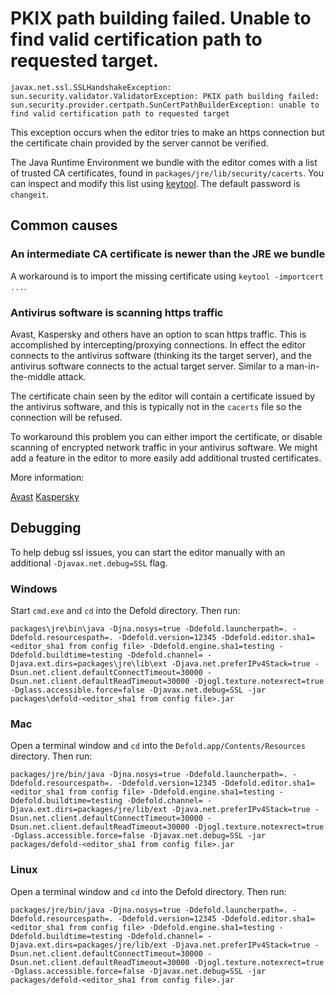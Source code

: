 # PKIX path building failed. Unable to find valid certification path to requested target.

`javax.net.ssl.SSLHandshakeException: sun.security.validator.ValidatorException: PKIX path building failed: sun.security.provider.certpath.SunCertPathBuilderException: unable to find valid certification path to requested target`

This exception occurs when the editor tries to make an https
connection but the certificate chain provided by the server cannot be
verified.

The Java Runtime Environment we bundle with the editor comes with a list of trusted CA
certificates, found in ``packages/jre/lib/security/cacerts``. You can
inspect and modify this list using
[keytool](https://docs.oracle.com/javase/8/docs/technotes/tools/unix/keytool.html).
The default password is `changeit`.

## Common causes

### An intermediate CA certificate is newer than the JRE we bundle

A workaround is to import the missing certificate using `keytool -importcert ...`.

### Antivirus software is scanning https traffic

Avast, Kaspersky and others have an option to scan https
traffic. This is accomplished by intercepting/proxying connections. In
effect the editor connects to the antivirus software (thinking its the
target server), and the antivirus software connects to the actual
target server. Similar to a man-in-the-middle attack.

The certificate chain seen by the editor will contain a certificate
issued by the antivirus software, and this is typically not in the
`cacerts` file so the connection will be refused.

To workaround this problem you can either import the certificate, or
disable scanning of encrypted network traffic in your antivirus
software. We might add a feature in the editor to more easily add
additional trusted certificates.

More information:

[Avast](https://blog.avast.com/2015/05/25/explaining-avasts-https-scanning-feature/)
[Kaspersky](https://support.kaspersky.com/6851)

## Debugging

To help debug ssl issues, you can start the editor manually with an additional `-Djavax.net.debug=SSL` flag.

### Windows

Start `cmd.exe` and `cd` into the Defold directory. Then run:

`packages\jre\bin\java -Djna.nosys=true -Ddefold.launcherpath=. -Ddefold.resourcespath=. -Ddefold.version=12345 -Ddefold.editor.sha1=<editor_sha1 from config file> -Ddefold.engine.sha1=testing -Ddefold.buildtime=testing -Ddefold.channel= -Djava.ext.dirs=packages\jre\lib\ext -Djava.net.preferIPv4Stack=true -Dsun.net.client.defaultConnectTimeout=30000 -Dsun.net.client.defaultReadTimeout=30000 -Djogl.texture.notexrect=true -Dglass.accessible.force=false -Djavax.net.debug=SSL -jar packages\defold-<editor_sha1 from config file>.jar`

### Mac

Open a terminal window and `cd` into the `Defold.app/Contents/Resources` directory. Then run:

`packages/jre/bin/java -Djna.nosys=true -Ddefold.launcherpath=. -Ddefold.resourcespath=. -Ddefold.version=12345 -Ddefold.editor.sha1=<editor_sha1 from config file> -Ddefold.engine.sha1=testing -Ddefold.buildtime=testing -Ddefold.channel= -Djava.ext.dirs=packages/jre/lib/ext -Djava.net.preferIPv4Stack=true -Dsun.net.client.defaultConnectTimeout=30000 -Dsun.net.client.defaultReadTimeout=30000 -Djogl.texture.notexrect=true -Dglass.accessible.force=false -Djavax.net.debug=SSL -jar packages/defold-<editor_sha1 from config file>.jar`

### Linux

Open a terminal window and `cd` into the Defold directory. Then run:

`packages/jre/bin/java -Djna.nosys=true -Ddefold.launcherpath=. -Ddefold.resourcespath=. -Ddefold.version=12345 -Ddefold.editor.sha1=<editor_sha1 from config file> -Ddefold.engine.sha1=testing -Ddefold.buildtime=testing -Ddefold.channel= -Djava.ext.dirs=packages/jre/lib/ext -Djava.net.preferIPv4Stack=true -Dsun.net.client.defaultConnectTimeout=30000 -Dsun.net.client.defaultReadTimeout=30000 -Djogl.texture.notexrect=true -Dglass.accessible.force=false -Djavax.net.debug=SSL -jar packages/defold-<editor_sha1 from config file>.jar`
